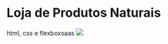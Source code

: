 # Loja de Produtos Naturais

html, css e flexboxsaas
<img src="https://github.com/dieegobs/loja-de-produtos-naturais/blob/main/images/Site.png?raw=true"/>

